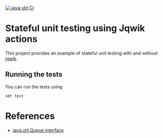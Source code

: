 [![Java sbt CI](https://github.com/lucformalmethodscourse/lifoqueue-jqwik-java-sbt/actions/workflows/java-sbt.yml/badge.svg)](https://github.com/lucformalmethodscourse/lifoqueue-jqwik-java-sbt/actions/workflows/java-sbt.yml)

# Stateful unit testing using Jqwik actions

This project provides an example of stateful unit testing with and without [jqwik](https://jqwik.net/).

## Running the tests

You can run the tests using

    sbt test

# References

- [java.util.Queue interface](https://docs.oracle.com/en/java/javase/17/docs/api/java.base/java/util/Queue.html)

